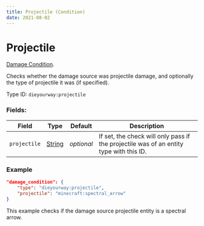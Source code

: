 ```yaml
---
title: Projectile (Condition)
date: 2021-08-02
---
```

# Projectile

[Damage Condition](../damage_conditions.md).

Checks whether the damage source was projectile damage, and optionally the type of projectile it was (if specified).

Type ID: `dieyourway:projectile`

### Fields:

Field  | Type | Default | Description
-------|------|---------|-------------
`projectile` | [String](../data_types/string.md) | _optional_ | If set, the check will only pass if the projectile was of an entity type with this ID.

### Example
```json
"damage_condition": {
    "type": "dieyourway:projectile",
    "projectile": "minecraft:spectral_arrow"
}
```
This example checks if the damage source projectile entity is a spectral arrow.